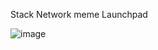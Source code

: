 Stack Network meme Launchpad


![image](https://github.com/user-attachments/assets/e845b2cd-4c46-414c-ba09-aecb13df0a89)

